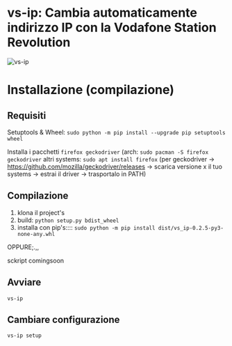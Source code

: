 # vs-ip: Cambia automaticamente indirizzo IP con la Vodafone Station Revolution
![vs-ip](https://i.imgur.com/JDJtWA3.png)

# Installazione (compilazione)
Requisiti
-------------
Setuptools & Wheel: `sudo python -m pip install --upgrade pip setuptools wheel`

Installa i pacchetti `firefox geckodriver` (arch: `sudo pacman -S firefox geckodriver` 
altri systems:  `sudo apt install firefox` (per geckodriver -> https://github.com/mozilla/geckodriver/releases -> scarica versione x il tuo systems -> estrai il driver -> trasportalo in PATH)

Compilazione
------------
1) klona il project's
2) build: `python setup.py bdist_wheel`
3) installa con pip's::::  `sudo python -m pip install dist/vs_ip-0.2.5-py3-none-any.whl`

OPPURE;.,,

sckript comingsoon

Avviare
-------
`vs-ip`

Cambiare configurazione
-----------------------
`vs-ip setup`

